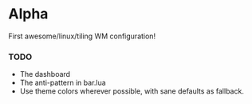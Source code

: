 # Alpha

First awesome/linux/tiling WM configuration!

### TODO

- The dashboard
- The anti-pattern in bar.lua
- Use theme colors wherever possible, with sane defaults as fallback.

